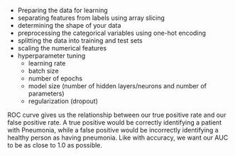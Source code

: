 
- Preparing the data for learning
- separating features from labels using array slicing
- determining the shape of your data
- preprocessing the categorical variables using one-hot encoding
- splitting the data into training and test sets
- scaling the numerical features
- hyperparameter tuning
  + learning rate
  + batch size
  + number of epochs
  + model size (number of hidden layers/neurons and number of parameters)
  + regularization (dropout)



ROC curve gives us the relationship between our true positive rate and our false positive rate. A true positive would be correctly identifying a patient with Pneumonia, while a false positive would be incorrectly identifying a healthy person as having pneumonia. Like with accuracy, we want our AUC to be as close to 1.0 as possible.
